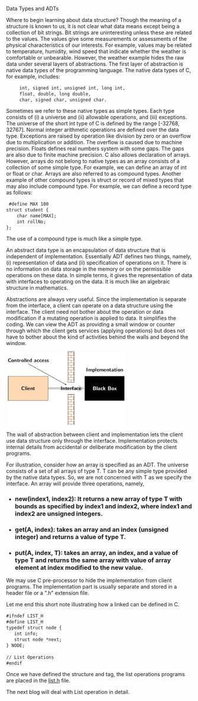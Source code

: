  Data Types and ADTs

Where to begin learning about data structure? Though the meaning of a structure is known to us, it is not clear what data means except being a collection of bit strings. Bit strings 
are uninteresting unless these are related to the values. The values give some measurements or assessments of the physical characteristics of our interests. For example, values may 
be related to temperature, humidity, wind speed that indicate whether the weather is comfortable or unbearable. However, the weather example hides the raw data under several layers 
of abstractions. The first layer of abstraction is native data types of the programming language. The native data types of C, for example, includes:

 
```
     int, signed int, unsigned int, long int, 
     float, double, long double, 
     char, signed char, unsigned char. 
```
 

Sometimes we refer to these native types as simple types. Each type consists of (i) a universe and (ii) allowable operations, and (iii) exceptions. The universe of the short int type 
of C is defined by the range [-32768, 32767]. Normal integer arithmetic operations are defined over the data type. Exceptions are raised by operation like division by zero or an 
overflow due to multiplication or addition. The overflow is caused due to machine precision. Floats defines real numbers system with some gaps. The gaps are also due to finite 
machine precision. C also allows declaration of arrays. However, arrays do not belong to native types as an array consists of a collection of some simple type. For example, we can 
define an array of int or float or char. Arrays are also referred to as compound types. Another example of other compound types is struct or record of mixed types that may also 
include compound type. For example, we can define a record type as follows:

 
```
 #define MAX 100
struct student {  
    char name[MAX];
    int rollNo;
};
```
 

The use of a compound type is much like a simple type. 

An abstract data type is an encapsulation of data structure that is independent of implementation. Essentially ADT defines two things, namely, (i) representation of data and (ii) 
specification of operations on it. There is no information on data storage in the memory or on the permissible operations on these data. In simple terms, it gives the representation 
of data with interfaces to operating on the data. It is much like an algebraic structure in mathematics. 

Abstractions are always very useful. Since the implementation is separate from the interface, a client can operate on a data structure using the interface. The client need not bother 
about the operation or data modification if a mutating operation is applied to data. It simplifies the coding. We can view the ADT as providing a small window or counter through 
which the client gets services (applying operations) but does not have to bother about the kind of activities behind the walls and beyond the window. 

![Wall of abstraction](https://github.com/rkgIITBh/Data-Structures.io/blob/gh-pages/images/wallOfAbstraction.jpg?raw=true "Wall of abstraction")

The wall of abstraction between client and implementation lets the client use data structure only through the interface. Implementation protects internal details from accidental or 
deliberate modification by the client programs. 

For illustration, consider how an array is specified as an ADT. The universe consists of a set of all arrays of type T. T can be any simple type provided by the native data types. 
So, we are not concerned with T as we specify the interface. An array will provide three operations, namely,

- ###  new(index1, index2): It returns a new array of type T with bounds as specified by index1 and index2, where index1 and index2 are unsigned integers.
- ###  get(A, index): takes an array and an index (unsigned integer) and returns a value of type T.
- ### put(A, index, T): takes an array, an index, and a value of type T and returns the same array with value of array element at index modified to the new value.
 
We may use C pre-processor to hide the implementation from client programs. The implementation part is usually separate and stored in a header file or a ".h" extension file. 

Let me end this short note illustrating how a linked can be defined in C.

 
```
#ifndef LIST_H
#define LIST_H
typedef struct node {
   int info;
   struct node *next; 
} NODE;
 
// List Operations
#endif 
```
Once we have defined the structure and tag, the list operations programs are placed in the [list.h](https://www.dropbox.com/s/s9urv9pctmiqpfe/list.h?dl=0) file. 

The next blog will deal with List operation in detail.
